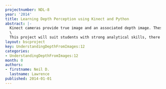 ```yaml
---
projectnumber: NDL-8
year: '2014'
title: Learning Depth Perception using Kinect and Python
abstract: |-
  Kinect cameras provide true image and an associated depth image. These two images are providing different information, yet a human can infer depth directly from an image. This project will focus on using machine learning techniques building on the machine learning groups python code to see what can be learnt about depth from images. The ultimate aim will be to reconstruct the depth in a real image by learning about depths from information provided by the Kinect camera. Software for the project will be written according to the principles of open data science.\
  \
  This project will suit students with strong analytical skills, there will be a focus on linear algebra and probabilistic inference in the software.
layout: bscproject
key: UnderstandingDepthFromImages:12
categories:
- UnderstandingDepthFromImages:12
month: 0
authors:
- firstname: Neil D.
  lastname: Lawrence
published: 2014-01-01
---
```


